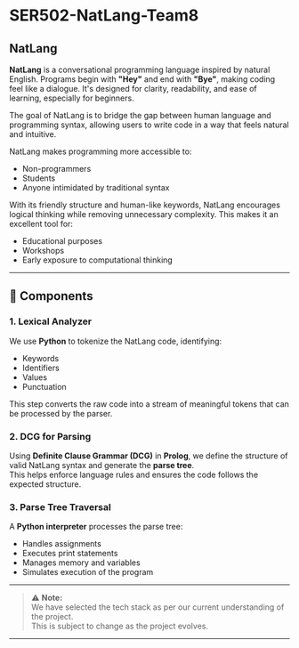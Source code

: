 # SER502-NatLang-Team8

## NatLang

**NatLang** is a conversational programming language inspired by natural English. Programs begin with **"Hey"** and end with **"Bye"**, making coding feel like a dialogue. It's designed for clarity, readability, and ease of learning, especially for beginners.

The goal of NatLang is to bridge the gap between human language and programming syntax, allowing users to write code in a way that feels natural and intuitive.

NatLang makes programming more accessible to:
- Non-programmers  
- Students  
- Anyone intimidated by traditional syntax  

With its friendly structure and human-like keywords, NatLang encourages logical thinking while removing unnecessary complexity. This makes it an excellent tool for:
- Educational purposes  
- Workshops  
- Early exposure to computational thinking

---

## 🧩 Components

### 1. Lexical Analyzer
We use **Python** to tokenize the NatLang code, identifying:
- Keywords
- Identifiers
- Values
- Punctuation

This step converts the raw code into a stream of meaningful tokens that can be processed by the parser.

### 2. DCG for Parsing
Using **Definite Clause Grammar (DCG)** in **Prolog**, we define the structure of valid NatLang syntax and generate the **parse tree**.  
This helps enforce language rules and ensures the code follows the expected structure.

### 3. Parse Tree Traversal
A **Python interpreter** processes the parse tree:
- Handles assignments
- Executes print statements
- Manages memory and variables
- Simulates execution of the program

---

> ⚠️ **Note:**  
> We have selected the tech stack as per our current understanding of the project.  
> This is subject to change as the project evolves.

---



